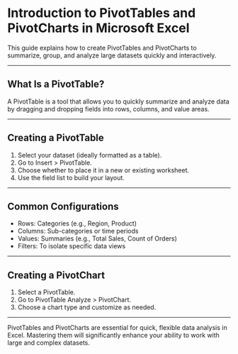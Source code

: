 # Introduction to PivotTables and PivotCharts in Microsoft Excel

This guide explains how to create PivotTables and PivotCharts to summarize, group, and analyze large datasets quickly and interactively.

---

## What Is a PivotTable?

A PivotTable is a tool that allows you to quickly summarize and analyze data by dragging and dropping fields into rows, columns, and value areas.

---

## Creating a PivotTable

1. Select your dataset (ideally formatted as a table).
2. Go to Insert > PivotTable.
3. Choose whether to place it in a new or existing worksheet.
4. Use the field list to build your layout.

---

## Common Configurations

- Rows: Categories (e.g., Region, Product)
- Columns: Sub-categories or time periods
- Values: Summaries (e.g., Total Sales, Count of Orders)
- Filters: To isolate specific data views

---

## Creating a PivotChart

1. Select a PivotTable.
2. Go to PivotTable Analyze > PivotChart.
3. Choose a chart type and customize as needed.

---

PivotTables and PivotCharts are essential for quick, flexible data analysis in Excel. Mastering them will significantly enhance your ability to work with large and complex datasets.

